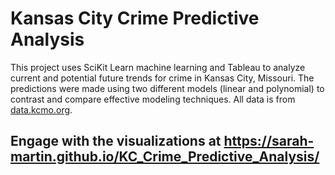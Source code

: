 # Kansas City Crime Predictive Analysis
This project uses SciKit Learn machine learning and Tableau to analyze current and potential future trends for crime in Kansas City, Missouri. The predictions were made using two different models (linear and polynomial) to contrast and compare effective modeling techniques. All data is from <a href="https://data.kcmo.org">data.kcmo.org</a>.

## Engage with the visualizations at <a href="https://sarah-martin.github.io/KC_Crime_Predictive_Analysis/">https://sarah-martin.github.io/KC_Crime_Predictive_Analysis/</a>
